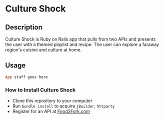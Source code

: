 # Culture Shock

## Description
Culture Shock is Ruby on Rails app that pulls from two APIs and presents the user with a themed playlist and recipe. The user can explore a faraway region's cuisine and culture at home.

## Usage
```ruby
App stuff goes here
```

### How to Install Culture Shock
* Clone this repository to your computer
* Run ```bundle install``` to acquire ```jBuilder```, ```httparty```
* Register for an API at <a href="http://food2fork.com/" target="_blank">Food2Fork.com</a>
